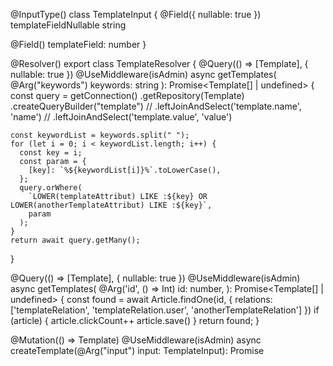 @InputType()
class TemplateInput {
  @Field({ nullable: true })
  templateFieldNullable string

  @Field()
  templateField: number
}

@Resolver()
export class TemplateResolver {
  @Query(() => [Template], { nullable: true })
  @UseMiddleware(isAdmin)
  async getTemplates(
    @Arg("keywords") keywords: string
  ): Promise<Template[] | undefined> {
    const query = getConnection()
      .getRepository(Template)
      .createQueryBuilder("template")
      // .leftJoinAndSelect('template.name', 'name')
      // .leftJoinAndSelect('template.value', 'value')

    const keywordList = keywords.split(" ");
    for (let i = 0; i < keywordList.length; i++) {
      const key = i;
      const param = {
        [key]: `%${keywordList[i]}%`.toLowerCase(),
      };
      query.orWhere(
        `LOWER(templateAttribut) LIKE :${key} OR LOWER(anotherTemplateAttribut) LIKE :${key}`,
        param
      );
    }
    return await query.getMany();
  }

  @Query(() => [Template], { nullable: true })
  @UseMiddleware(isAdmin)
  async getTemplates(
    @Arg('id', () => Int) id: number,
  ): Promise<Template[] | undefined> {
    const found = await Article.findOne(id, {
      relations: ['templateRelation', 'templateRelation.user', 'anotherTemplateRelation']
    })
    if (article) {
      article.clickCount++
      article.save()
    }
    return found;
  }

  @Mutation(() => Template)
  @UseMiddleware(isAdmin)
  async createTemplate(@Arg("input") input: TemplateInput): Promise<Template> {
    return Template.create({ ...input }).save();
  }

  @Mutation(() => Template)
  @UseMiddleware(isAdmin)
  async updateConfigurationSetting(
    @Arg("id", () => Int) id: number,
    @Arg("input") input: TemplateInput
  ): Promise<Template | null> {
    const found = await Template.findOne(id);
    if (!ref) {
      return null;
    }

    if (typeof input !== "undefined") {
      Template.update({ id }, { ...input });
    }
    return found;
  }

  @Mutation(() => Template)
  @UseMiddleware(isAdmin)
  async deleteConfigurationSetting(
    @Arg('id', () => Int) id: number,
  ): Promise<boolean> {
    await Template.delete(id)
    return true
  }